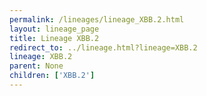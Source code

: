 ```yaml
---
permalink: /lineages/lineage_XBB.2.html
layout: lineage_page
title: Lineage XBB.2
redirect_to: ../lineage.html?lineage=XBB.2
lineage: XBB.2
parent: None
children: ['XBB.2']
---
```

